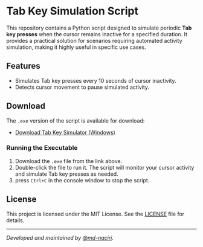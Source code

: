 # Tab Key Simulation Script

This repository contains a Python script designed to simulate periodic **Tab key presses** when the cursor remains inactive for a specified duration. It provides a practical solution for scenarios requiring automated activity simulation, making it highly useful in specific use cases.

## Features

- Simulates Tab key presses every 10 seconds of cursor inactivity.
- Detects cursor movement to pause simulated activity.

## Download

The `.exe` version of the script is available for download:

- [Download Tab Key Simulator (Windows)](https://github.com/md-naciri/TabKey/releases/latest/download/tab_key.exe)

### Running the Executable

1. Download the `.exe` file from the link above.
2. Double-click the file to run it. The script will monitor your cursor activity and simulate Tab key presses as needed.
3. press `Ctrl+C` in the console window to stop the script.

## License

This project is licensed under the MIT License. See the [LICENSE](LICENSE) file for details.

---

*Developed and maintained by [@md-naciri](https://github.com/md-naciri).*
